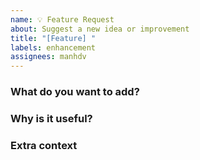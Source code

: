 ```yaml
---
name: 💡 Feature Request
about: Suggest a new idea or improvement
title: "[Feature] "
labels: enhancement
assignees: manhdv
---
```


### What do you want to add?

<!-- A clear description of the feature -->

### Why is it useful?

<!-- What's the benefit or problem it solves? -->

### Extra context

<!-- Anything else? Mockups, references, etc. -->

